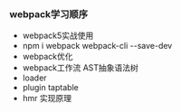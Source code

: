 ### webpack学习顺序
- webpack5实战使用   
- npm i webpack webpack-cli --save-dev  
- webpack优化
- webpack工作流 AST抽象语法树
- loader
- plugin taptable
- hmr 实现原理